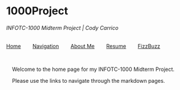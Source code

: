 # 1000Project
###### <em>INFOTC-1000 Midterm Project | Cody Carrico</em>

[Home](https://github.com/codycarrico/1000Project/blob/main/README.md)&nbsp;&nbsp;&nbsp;&nbsp;&nbsp;&nbsp;&nbsp;&nbsp;[Navigation](https://github.com/codycarrico/1000Project/blob/main/Navigation.md)&nbsp;&nbsp;&nbsp;&nbsp;&nbsp;&nbsp;&nbsp;&nbsp;[About Me](https://github.com/codycarrico/1000Project/blob/main/About%20Me.md)&nbsp;&nbsp;&nbsp;&nbsp;&nbsp;&nbsp;&nbsp;&nbsp;[Resume](https://github.com/codycarrico/1000Project/blob/main/Resume.md)&nbsp;&nbsp;&nbsp;&nbsp;&nbsp;&nbsp;&nbsp;&nbsp;[FizzBuzz](https://github.com/codycarrico/1000Project/blob/main/FizzBuzz.md)

<br>

<p>&nbsp;&nbsp;&nbsp;&nbsp;Welcome to the home page for my INFOTC-1000 Midterm Project.

&nbsp;&nbsp;&nbsp;&nbsp;Please use the links to navigate through the markdown pages.</p>

